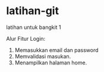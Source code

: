 # latihan-git
latihan untuk bangkit 1

Alur Fitur Login:
1. Memasukkan email dan password
2. Memvalidasi masukan.
3. Menampilkan halaman home.
